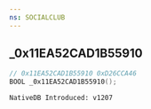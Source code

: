 ```yaml
---
ns: SOCIALCLUB
---
```

## _0x11EA52CAD1B55910

```c
// 0x11EA52CAD1B55910 0xD26CCA46
BOOL _0x11EA52CAD1B55910();
```

```
NativeDB Introduced: v1207
```

